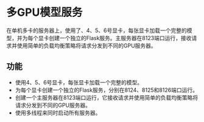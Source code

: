 # 多GPU模型服务

在单机多卡的服务器上，使用了、4、5、6号显卡，每张显卡加载一个完整的模型，并为每个显卡创建一个独立的Flask服务。主服务器在8123端口运行，接收请求并使用简单的负载均衡策略将请求分发到不同的GPU服务器。

## 功能

- 使用4、5、6号显卡，每张显卡加载一个完整的模型。
- 为每个显卡创建一个独立的Flask服务，分别在8124、8125和8126端口运行。
- 创建一个主服务器在8123端口运行，它接收请求并使用简单的负载均衡策略将请求分发到不同的GPU服务器。
- 使用多线程来同时启动所有服务器。